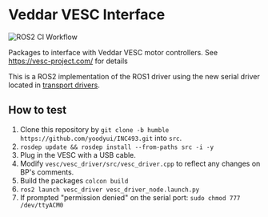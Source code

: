 # Veddar VESC Interface

![ROS2 CI Workflow](https://github.com/f1tenth/vesc/workflows/ROS2%20CI%20Workflow/badge.svg)

Packages to interface with Veddar VESC motor controllers. See https://vesc-project.com/ for details

This is a ROS2 implementation of the ROS1 driver using the new serial driver located in [transport drivers](https://github.com/ros-drivers/transport_drivers).

## How to test

1. Clone this repository by `git clone -b humble https://github.com/yoodyui/INC493.git` into `src`.
2. `rosdep update && rosdep install --from-paths src -i -y`
3. Plug in the VESC with a USB cable.
4. Modify `vesc/vesc_driver/src/vesc_driver.cpp` to reflect any changes on BP's comments.
5. Build the packages `colcon build`
6. `ros2 launch vesc_driver vesc_driver_node.launch.py`
7. If prompted "permission denied" on the serial port: `sudo chmod 777 /dev/ttyACM0`
